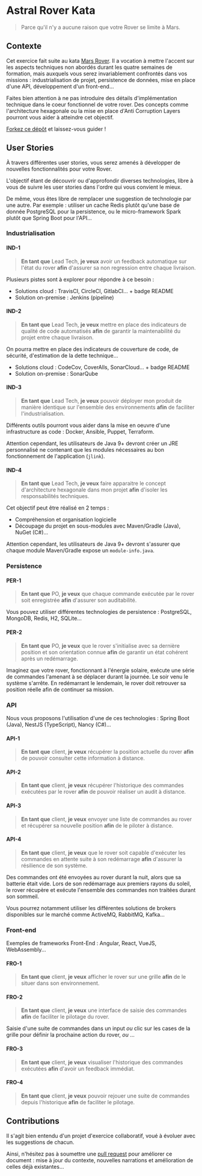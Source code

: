 # Astral Rover Kata
> Parce qu'il n'y a aucune raison que votre Rover se limite à Mars.

## Contexte

Cet exercice fait suite au kata [Mars Rover](https://katalyst.codurance.com/mars-rover). Il a vocation à mettre l'accent sur les aspects techniques non abordés durant les quatre semaines de formation, mais auxquels vous serez invariablement confrontés dans vos missions : industrialisation de projet, persistence de données, mise en place d'une API, développement d'un front-end... 

Faites bien attention à ne pas introduire des détails d'implémentation technique dans le coeur fonctionnel de votre rover. Des concepts comme l'architecture hexagonale ou la mise en place d'Anti Corruption Layers pourront vous aider à atteindre cet objectif.

[Forkez ce dépôt](https://github.com/lelionvert/astral-rover-kata/fork) et laissez-vous guider !


## User Stories

À travers différentes user stories, vous serez amenés à développer de nouvelles fonctionnalités pour votre Rover.

L'objectif étant de découvrir ou d'approfondir diverses technologies, libre à vous de suivre les user stories dans l'ordre qui vous convient le mieux. 

De même, vous êtes libre de remplacer une suggestion de technologie par une autre. Par exemple : utiliser un cache Redis plutôt qu'une base de donnée PostgreSQL pour la persistence, ou le micro-framework Spark plutôt que Spring Boot pour l'API...


### Industrialisation

#### IND-1
> **En tant que** Lead Tech, **je veux** avoir un feedback automatique sur l'état du rover **afin** d'assurer sa non regression entre chaque livraison.

Plusieurs pistes sont à explorer pour répondre à ce besoin :
  * Solutions cloud : TravisCI, CircleCI, GitlabCI... + badge README
  * Solution on-premise : Jenkins (pipeline)

#### IND-2
> **En tant que** Lead Tech, **je veux** mettre en place des indicateurs de qualité de code automatisés **afin** de garantir la maintenabilité du projet entre chaque livraison.

On pourra mettre en place des indicateurs de couverture de code, de sécurité, d'estimation de la dette technique...
  * Solutions cloud : CodeCov, CoverAlls, SonarCloud... + badge README
  * Solution on-premise : SonarQube

#### IND-3
> **En tant que** Lead Tech, **je veux** pouvoir déployer mon produit de manière identique sur l'ensemble des environnements **afin** de faciliter l'industrialisation.

Différents outils pourront vous aider dans la mise en oeuvre d'une infrastructure as code : Docker, Ansible, Puppet, Terraform.

Attention cependant, les utilisateurs de Java 9+ devront créer un JRE personnalisé ne contenant que les modules nécessaires au bon fonctionnement de l'application (`jlink`).

#### IND-4
> **En tant que** Lead Tech, **je veux** faire apparaitre le concept d'architecture hexagonale dans mon projet **afin** d'isoler les responsabilités techniques.

Cet objectif peut être réalisé en 2 temps :
  * Compréhension et organisation logicielle
  * Découpage du projet en sous-modules avec Maven/Gradle (Java), NuGet (C#)...

 Attention cependant, les utilisateurs de Java 9+ devront s'assurer que chaque module Maven/Gradle expose un `module-info.java`.


### Persistence

#### PER-1
> **En tant que** PO, **je veux** que chaque commande exécutée par le rover soit enregistrée **afin** d'assurer son auditabilité.

Vous pouvez utiliser différentes technologies de persistence : PostgreSQL, MongoDB, Redis, H2, SQLite...

#### PER-2
> **En tant que** PO, **je veux** que le rover s'initialise avec sa dernière position et son orientation connue **afin** de garantir un état cohérent après un redémarrage.

Imaginez que votre rover, fonctionnant à l'énergie solaire, exécute une série de commandes l'amenant à se déplacer durant la journée. Le soir venu le système s'arrête. En redémarrant le lendemain, le rover doit retrouver sa position réelle afin de continuer sa mission.


### API

Nous vous proposons l'utilisation d'une de ces technologies : Spring Boot (Java), NestJS (TypeScript), Nancy (C#)...

#### API-1
> **En tant que** client, **je veux** récupérer la position actuelle du rover **afin** de pouvoir consulter cette information à distance.

#### API-2
> **En tant que** client, **je veux** récupérer l'historique des commandes exécutées par le rover **afin** de pouvoir réaliser un audit à distance.

#### API-3
> **En tant que** client, **je veux** envoyer une liste de commandes au rover et récupérer sa nouvelle position **afin** de le piloter à distance.

#### API-4
> **En tant que** client, **je veux** que le rover soit capable d'exécuter les commandes en attente suite à son redémarrage **afin** d'assurer la résilience de son système.

Des commandes ont été envoyées au rover durant la nuit, alors que sa batterie était vide. Lors de son redémarrage aux premiers rayons du soleil, le rover récupère et exécute l'ensemble des commandes non traitées durant son sommeil.

Vous pourrez notamment utiliser les différentes solutions de brokers disponibles sur le marché comme ActiveMQ, RabbitMQ, Kafka...


### Front-end

Exemples de frameworks Front-End : Angular, React, VueJS, WebAssembly...

#### FRO-1
> **En tant que** client, **je veux** afficher le rover sur une grille **afin** de le situer dans son environnement.

#### FRO-2
> **En tant que** client, **je veux** une interface de saisie des commandes **afin** de faciliter le pilotage du rover.

Saisie d'une suite de commandes dans un input _ou_ clic sur les cases de la grille pour définir la prochaine action du rover, _ou_ ...

#### FRO-3
> **En tant que** client, **je veux** visualiser l'historique des commandes exécutées **afin** d'avoir un feedback immédiat.

#### FRO-4
> **En tant que** client, **je veux** pouvoir rejouer une suite de commandes depuis l'historique **afin** de faciliter le pilotage.


## Contributions

Il s'agit bien entendu d'un projet d'exercice collaboratif, voué à évoluer avec les suggestions de chacun.

Ainsi, n'hésitez pas à soumettre une [pull request](https://github.com/lelionvert/astral-rover-kata/pulls) pour améliorer ce document : mise à jour du contexte, nouvelles
narrations et amélioration de celles déjà existantes...